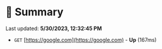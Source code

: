 # 📖 Summary
Last updated: **5/30/2023, 12:32:45 PM**

- `GET` [https://google.com](https://google.com) - **Up** (167ms)
